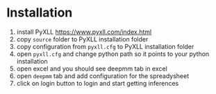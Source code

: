 # Installation
1. install PyXLL https://www.pyxll.com/index.html 
2. copy `source` folder to PyXLL installation folder
3. copy configuration from `pyxll.cfg` to PyXLL installation folder
4. open  `pyxll.cfg` and change python path so it points to your python installation
5. open excel and you should see deepmm tab in excel
6. open `deepmm` tab and add configuration for the spreadysheet
7. click on login button to login and start getting inferences